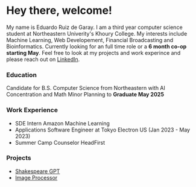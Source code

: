 # Hey there, welcome!

My name is Eduardo Ruiz de Garay. I am a third year computer science student at Northeastern Univerity's Khoury College.
My interests include Machine Learning, Web Developement, Financial Broadcasting and Bioinformatics. Currently looking for an full time role
or a __6 month co-op starting May__. Feel free to look at my projects and work experince and please reach out on [LinkedIn].   


### Education
Candidate for B.S. Computer Science from Northeastern with AI Concentration and Math Minor
Planning to __Graduate May 2025__

### Work Experience
- SDE Intern Amazon Machine Learning
- Applications Software Engineer at Tokyo Electron US (Jan 2023 - May 2023)
- Summer Camp Counselor HeadFirst

### Projects 
- [Shakespeare GPT] 
- [Image Processor]

[LinkedIn]: https://www.linkedin.com/in/eduardo-ruiz-de-garay/
[Shakespeare GPT]: https://github.com/eduardo-ruiz-garay/GPT1
[Image Processor]: https://github.com/eduardo-ruiz-garay/CS3500_Journally
